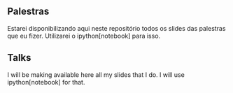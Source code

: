 ## Palestras

Estarei disponibilizando aqui neste repositório todos os slides das palestras que eu fizer.
Utilizarei o ipython[notebook] para isso.


## Talks

I will be making available here all my slides that I do. I will use ipython[notebook] for that.

